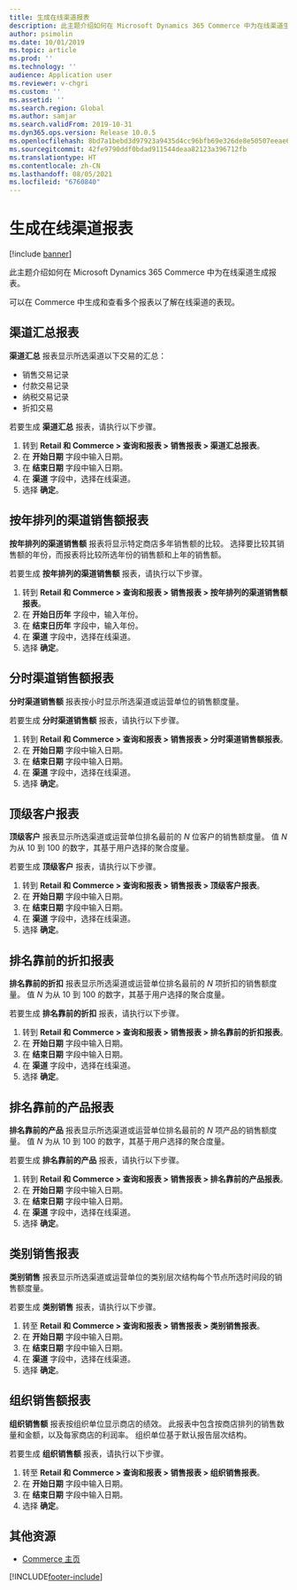 ```yaml
---
title: 生成在线渠道报表
description: 此主题介绍如何在 Microsoft Dynamics 365 Commerce 中为在线渠道生成报表。
author: psimolin
ms.date: 10/01/2019
ms.topic: article
ms.prod: ''
ms.technology: ''
audience: Application user
ms.reviewer: v-chgri
ms.custom: ''
ms.assetid: ''
ms.search.region: Global
ms.author: samjar
ms.search.validFrom: 2019-10-31
ms.dyn365.ops.version: Release 10.0.5
ms.openlocfilehash: 8bd7a1bebd3d97923a9435d4cc96bfb69e326de8e50507eeae649834ce4c2b69
ms.sourcegitcommit: 42fe9790ddf0bdad911544deaa82123a396712fb
ms.translationtype: HT
ms.contentlocale: zh-CN
ms.lasthandoff: 08/05/2021
ms.locfileid: "6760840"
---
```

# <a name="generate-online-channel-reports"></a>生成在线渠道报表

[!include [banner](includes/banner.md)]

此主题介绍如何在 Microsoft Dynamics 365 Commerce 中为在线渠道生成报表。

可以在 Commerce 中生成和查看多个报表以了解在线渠道的表现。

## <a name="channel-summary-report"></a>渠道汇总报表

**渠道汇总** 报表显示所选渠道以下交易的汇总：

- 销售交易记录
- 付款交易记录
- 纳税交易记录
- 折扣交易

若要生成 **渠道汇总** 报表，请执行以下步骤。

1. 转到 **Retail 和 Commerce \> 查询和报表 \> 销售报表 \> 渠道汇总报表**。
1. 在 **开始日期** 字段中输入日期。
1. 在 **结束日期** 字段中输入日期。
1. 在 **渠道** 字段中，选择在线渠道。
1. 选择 **确定**。
 
## <a name="channel-sales-by-year-report"></a>按年排列的渠道销售额报表 

**按年排列的渠道销售额** 报表将显示特定商店多年销售额的比较。 选择要比较其销售额的年份，而报表将比较所选年份的销售额和上年的销售额。

若要生成 **按年排列的渠道销售额** 报表，请执行以下步骤。

1. 转到 **Retail 和 Commerce \> 查询和报表 \> 销售报表 \> 按年排列的渠道销售额报表**。
1. 在 **开始日历年** 字段中，输入年份。
1. 在 **结束日历年** 字段中，输入年份。
1. 在 **渠道** 字段中，选择在线渠道。
1. 选择 **确定**。

## <a name="channel-sales-by-hour-report"></a>分时渠道销售额报表

**分时渠道销售额** 报表按小时显示所选渠道或运营单位的销售额度量。

若要生成 **分时渠道销售额** 报表，请执行以下步骤。

1. 转到 **Retail 和 Commerce \> 查询和报表 \> 销售报表 \> 分时渠道销售额报表**。
1. 在 **开始日期** 字段中输入日期。
1. 在 **结束日期** 字段中输入日期。
1. 在 **渠道** 字段中，选择在线渠道。
1. 选择 **确定**。

## <a name="top-customers-report"></a>顶级客户报表

**顶级客户** 报表显示所选渠道或运营单位排名最前的 *N* 位客户的销售额度量。 值 *N* 为从 10 到 100 的数字，其基于用户选择的聚合度量。

若要生成 **顶级客户** 报表，请执行以下步骤。

1. 转到 **Retail 和 Commerce \> 查询和报表 \> 销售报表 \> 顶级客户报表**。
1. 在 **开始日期** 字段中输入日期。
1. 在 **结束日期** 字段中输入日期。
1. 在 **渠道** 字段中，选择在线渠道。
1. 选择 **确定**。

## <a name="top-discounts-report"></a>排名靠前的折扣报表

**排名靠前的折扣** 报表显示所选渠道或运营单位排名最前的 *N* 项折扣的销售额度量。 值 *N* 为从 10 到 100 的数字，其基于用户选择的聚合度量。

若要生成 **排名靠前的折扣** 报表，请执行以下步骤。

1. 转到 **Retail 和 Commerce \> 查询和报表 \> 销售报表 \> 排名靠前的折扣报表**。
1. 在 **开始日期** 字段中输入日期。
1. 在 **结束日期** 字段中输入日期。
1. 在 **渠道** 字段中，选择在线渠道。
1. 选择 **确定**。

## <a name="top-products-report"></a>排名靠前的产品报表

**排名靠前的产品** 报表显示所选渠道或运营单位排名最前的 *N* 项产品的销售额度量。 值 *N* 为从 10 到 100 的数字，其基于用户选择的聚合度量。

若要生成 **排名靠前的产品** 报表，请执行以下步骤。

1. 转到 **Retail 和 Commerce \> 查询和报表 \> 销售报表 \> 排名靠前的产品报表**。
1. 在 **开始日期** 字段中输入日期。
1. 在 **结束日期** 字段中输入日期。
1. 在 **渠道** 字段中，选择在线渠道。
1. 选择 **确定**。

## <a name="category-sales-report"></a>类别销售报表

**类别销售** 报表显示所选渠道或运营单位的类别层次结构每个节点所选时间段的销售额度量。

若要生成 **类别销售** 报表，请执行以下步骤。

1. 转至 **Retail 和 Commerce \> 查询和报表 \> 销售报表 \> 类别销售报表**。
1. 在 **开始日期** 字段中输入日期。
1. 在 **结束日期** 字段中输入日期。
1. 在 **渠道** 字段中，选择在线渠道。
1. 选择 **确定**。

## <a name="organization-sales-report"></a>组织销售额报表

**组织销售额** 报表按组织单位显示商店的绩效。 此报表中包含按商店排列的销售数量和金额，以及每家商店的利润率。 组织单位基于默认报告层次结构。

若要生成 **组织销售额** 报表，请执行以下步骤。

1. 转至 **Retail 和 Commerce \> 查询和报表 \> 销售报表 \> 组织销售报表**。
1. 在 **开始日期** 字段中输入日期。
1. 在 **结束日期** 字段中输入日期。
1. 选择 **确定**。

## <a name="additional-resources"></a>其他资源

- [Commerce 主页](./index.md)


[!INCLUDE[footer-include](../includes/footer-banner.md)]